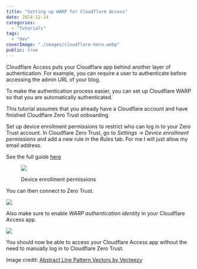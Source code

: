 ```yaml
---
title: "Setting up WARP for Cloudflare Access"
date: 2024-12-14
categories:
  - "Tutorials"
tags:
  - "dev"
coverImage: "./images/cloudflare-hero.webp"
public: true
---
```


Cloudflare Access puts your Cloudflare app behind another layer of authentication.
For example, you can require a user to authenticate
before accessing the admin URL of your blog.

To make the authentication process easier,
you can set up Cloudflare WARP so that you are automatically authenticated.

This tutorial assumes that you already have a Cloudflare account
and have finished Cloudflare Zero Trust onboarding.

Set up device enrollment permissions to restrict
who can log in to your Zero Trust account.
In Cloudflare Zero Trust, go to _Settings_ → _Device enrollment permissions_
and add a new rule in the _Rules_ tab.
For me I will just allow my email address.

See the full guide [here](https://developers.cloudflare.com/cloudflare-one/connections/connect-devices/warp/deployment/device-enrollment/)

<figure>

![](images/Screenshot-2024-11-23-at-10.06.49.webp)
<figcaption>
Device enrollment permissions
</figcaption>
</figure>

You can then connect to Zero Trust.

![](images/Screenshot-2024-11-23-at-10.25.36.webp)

Also make sure to enable _WARP authentication identity_ in your Cloudflare Access app.

![](images/Screenshot-2024-12-14-100318-1.webp)

You should now be able to access your Cloudflare Access app
without the need to manually log in to Cloudflare Zero Trust.

Image credit: [Abstract Line Pattern Vectors by Vecteezy](https://www.vecteezy.com/free-vector/abstract-line-pattern)